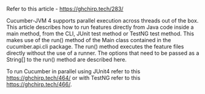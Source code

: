 Refer to this article - https://ghchirp.tech/283/

Cucumber-JVM 4 supports parallel execution across threads out of the box. This article describes how to run features directly from Java code inside a main method, from the CLI, JUnit test method or TestNG test method. This makes use of the run() method of the Main class contained in the cucumber.api.cli package. The run() method executes the feature files directly without the use of a runner. The options that need to be passed as a String[] to the run() method are described here.

To run Cucumber in parallel using JUnit4 refer to this https://ghchirp.tech/464/ or with TestNG refer to this https://ghchirp.tech/466/.
